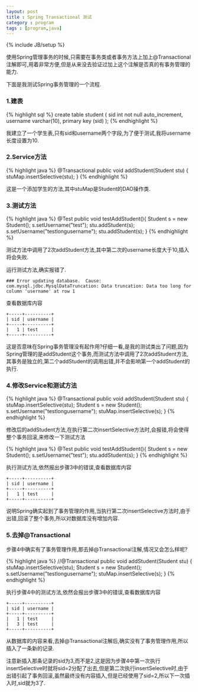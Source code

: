 ```yaml
---
layout: post
title : Spring Transactional 测试
category : program
tags : [program,java]
---
```

{% include JB/setup %}

使用Spring管理事务的时候,只需要在事务类或者事务方法上加上@Transactional注解即可,用着非常方便,但是从来没去验证过加上这个注解是否真的有事务管理的能力.

下面是我测试Spring事务管理的一个流程.

### 1.建表

{% highlight sql %}
create table student
(
   sid                  int not null auto_increment,
   username             varchar(10),
   primary key (sid)
);
{% endhighlight %}

我建立了一个学生表,只有sid和username两个字段,为了便于测试,我将username长度设置为10.

### 2.Service方法

{% highlight java %}
@Transactional
public void addStudent(Student stu) {
    stuMap.insertSelective(stu);
}
{% endhighlight %}

这是一个添加学生的方法,其中stuMap是Student的DAO操作类.

### 3.测试方法

{% highlight java %}
@Test
public void testAddStudent(){
    Student s = new Student();
    s.setUsername("test");
    stu.addStudent(s);
    s.setUsername("testlongusername");
    stu.addStudent(s);
}
{% endhighlight %}

测试方法中调用了2次addStudent方法,其中第二次的username长度大于10,插入将会失败.

运行测试方法,确实报错了.

    ### Error updating database.  Cause: com.mysql.jdbc.MysqlDataTruncation: Data truncation: Data too long for column 'username' at row 1

查看数据库内容

    +-----+----------+
    | sid | username |
    +-----+----------+
    |   1 | test     |
    +-----+----------+

这是否意味在Spring事务管理没有起作用?仔细一看,是我的测试类出了问题,因为Spring管理的是addStudent这个事务,而测试方法中调用了2次addStudent方法,其事务是独立的,第二个addStudent的调用出错,并不会影响第一个addStudent的执行.

### 4.修改Service和测试方法

{% highlight java %}
@Transactional
public void addStudent(Student stu) {
    stuMap.insertSelective(stu);
    Student s = new Student();
    s.setUsername("testlongusername");
    stuMap.insertSelective(s);
}
{% endhighlight %}

修改后的addStudent方法,在执行第二次insertSelective方法时,会报错,将会使得整个事务回滚,来修改一下测试方法

{% highlight java %}
@Test
public void testAddStudent(){
    Student s = new Student();
    s.setUsername("test");
    stu.addStudent(s);
}
{% endhighlight %}

执行测试方法,依然报出步骤3中的错误,查看数据库内容

    +-----+----------+
    | sid | username |
    +-----+----------+
    |   1 | test     |
    +-----+----------+

说明Spring确实起到了事务管理的作用,当执行第二次insertSelective方法时,由于出错,回滚了整个事务,所以对数据库没有增加内容.

### 5.去掉@Transactional

步骤4中确实有了事务管理作用,那去掉@Transactional注解,情况又会怎么样呢?

{% highlight java %}
//@Transactional
public void addStudent(Student stu) {
    stuMap.insertSelective(stu);
    Student s = new Student();
    s.setUsername("testlongusername");
    stuMap.insertSelective(s);
}
{% endhighlight %}

执行步骤4中的测试方法,依然会报出步骤3中的错误,查看数据库内容

    +-----+----------+
    | sid | username |
    +-----+----------+
    |   1 | test     |
    |   3 | test     |
    +-----+----------+

从数据库的内容来看,去掉@Transactional注解后,确实没有了事务管理作用,所以插入了一条新的记录.

注意新插入那条记录的sid为3,而不是2,这是因为步骤4中第一次执行insertSelective时就将sid=2分配了出去,但是第二次执行insertSelective时,由于出错引起了事务回滚,虽然最终没有内容插入,但是已经使用了sid=2,所以下一次插入时,sid就为3了.


